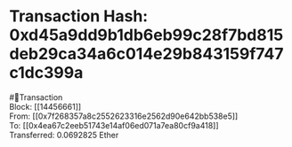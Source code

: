 
Transaction Hash: 0xd45a9dd9b1db6eb99c28f7bd815deb29ca34a6c014e29b843159f747c1dc399a
====================================================================================
  
#💸Transaction  
Block: [[14456661]]  
From: [[0x7f268357a8c2552623316e2562d90e642bb538e5]]  
To: [[0x4ea67c2eeb51743e14af06ed071a7ea80cf9a418]]  
Transferred: 0.0692825 Ether